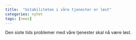 ```yaml
---
title:  "Ustabiliteten i våre tjenester er løst"
categories: nyhet
tags: [news]
---
```

Den siste tids problemer med våre tjenester skal nå være løst.
